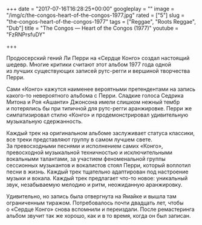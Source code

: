 +++
date = "2017-07-16T16:28:25+00:00"
googleplay = ""
image = "/img/c/the-congos-heart-of-the-congos-1977.jpg"
rated = ["5"]
slug = "the-congos-heart-of-the-congos-1977"
tags = ["Reggae", "Roots Reggae", "Dub"]
title = "The Congos — Heart of the Congos (1977)"
youtube = "FzRNPrsfuDY"

+++


Продюсерский гений Ли&nbsp;Перри на&nbsp;&laquo;Сердце Конго&raquo; создал настоящий шедевр. Многие критики считают этот альбом 1977 года одной из&nbsp;лучших существующих записей рутс-регги и&nbsp;вершиной творчества Перри.

Сами &laquo;Конго&raquo; кажутся наименее вероятными претендентами на&nbsp;запись какого-то невероятного альбома с&nbsp;Перри. Сладкие голоса Седрика Митона и&nbsp;Роя &laquo;Ашанти&raquo; Джонсона имели слишком нежный тембр и&nbsp;потерялись&nbsp;бы при типичной для рутс-регги аранжировке. Перри&nbsp;же симпатизировал стилю &laquo;Конго&raquo; и&nbsp;продемонстрировал удивительную музыкальную сдержанность.

Каждый трек на&nbsp;оригинальном альбоме заслуживает статуса классики, все треки представляют группу в&nbsp;самом лучшем свете. За&nbsp;превосходными песнями и&nbsp;исполнением самих &laquo;Конго&raquo;, превосходной музыкальной техничностью и&nbsp;исключительными вокальными талантами, за&nbsp;участием феноменальной группы сессионных музыкантов и&nbsp;вокалистов стоял Перри, который воплотил песни в&nbsp;жизнь. Каждый трек тщательно адаптирован под настроение музыки и&nbsp;вокала. Каждый трек предлагает что-то новое: уникальный звук, незабываемую мелодию и&nbsp;ритм, неожиданную аранжировку.

Удивительно, но&nbsp;запись была отвергнута на&nbsp;Ямайке и&nbsp;вышла там ограниченным тиражом. Потребовалось почти двадцать лет, чтобы о&nbsp;&laquo;Сердце Конго&raquo; снова вспомнили и&nbsp;переиздали. После ремастеринга альбом звучит так&nbsp;же хорошо, как и&nbsp;в&nbsp;то&nbsp;время, когда он&nbsp;был записан.